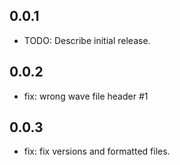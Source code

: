 ## 0.0.1

* TODO: Describe initial release.

## 0.0.2

* fix: wrong wave file header #1

## 0.0.3

* fix: fix versions and formatted files.